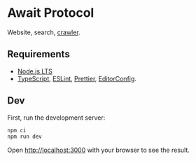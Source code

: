 # Await Protocol

Website, search, [crawler](src/crawler/README.md).

## Requirements

- [Node.js LTS](https://nodejs.org)
- [TypeScript](https://code.visualstudio.com/docs/languages/typescript), [ESLint](https://eslint.org/docs/user-guide/integrations), [Prettier](https://prettier.io/docs/en/editors.html), [EditorConfig](https://editorconfig.org).

## Dev

First, run the development server:

```sh
npm ci
npm run dev
```

Open [http://localhost:3000](http://localhost:3000) with your browser to see the result.
